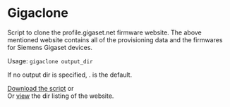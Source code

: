 # Gigaclone

Script to clone the profile.gigaset.net firmware website.
The above mentioned website contains all of the provisioning data and the firmwares for Siemens Gigaset devices.

Usage: ```gigaclone output_dir```

If no output dir is specified, . is the default.

[Download the script](https://github.com/danog/gigaclone/raw/master/gigaclone) or  
Or [view](https://daniil.it/gigaclone/tree.html) the dir listing of the website.
